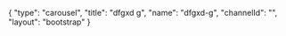 {
    "type": "carousel",
    "title": "dfgxd g",
    "name": "dfgxd-g",
    "channelId": "",
    "layout": "bootstrap"
}